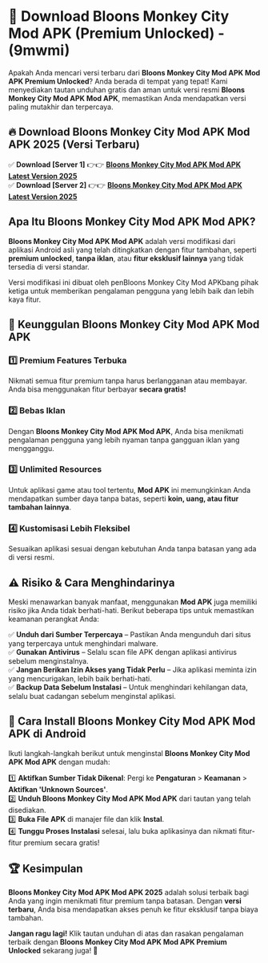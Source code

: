 

# 🎯 Download Bloons Monkey City Mod APK (Premium Unlocked) -  (9mwmi) 

Apakah Anda mencari versi terbaru dari **Bloons Monkey City Mod APK Mod APK Premium Unlocked**? Anda berada di tempat yang tepat! Kami menyediakan tautan unduhan gratis dan aman untuk versi resmi **Bloons Monkey City Mod APK Mod APK**, memastikan Anda mendapatkan versi paling mutakhir dan terpercaya.

## 🔥 Download Bloons Monkey City Mod APK Mod APK 2025 (Versi Terbaru)

✅ **Download [Server 1]** 👉👉 [**Bloons Monkey City Mod APK Mod APK Latest Version 2025**](https://apkcomod.com?title=Bloons_Monkey_City_Mod_APK)  
✅ **Download [Server 2]** 👉👉 [**Bloons Monkey City Mod APK Mod APK Latest Version 2025**](https://apkcomod.com?title=Bloons_Monkey_City_Mod_APK)  

## Apa Itu Bloons Monkey City Mod APK Mod APK?

**Bloons Monkey City Mod APK Mod APK** adalah versi modifikasi dari aplikasi Android asli yang telah ditingkatkan dengan fitur tambahan, seperti **premium unlocked**, **tanpa iklan**, atau **fitur eksklusif lainnya** yang tidak tersedia di versi standar.

Versi modifikasi ini dibuat oleh penBloons Monkey City Mod APKbang pihak ketiga untuk memberikan pengalaman pengguna yang lebih baik dan lebih kaya fitur.

## 🎯 Keunggulan Bloons Monkey City Mod APK Mod APK

### 1️⃣ Premium Features Terbuka
Nikmati semua fitur premium tanpa harus berlangganan atau membayar. Anda bisa menggunakan fitur berbayar **secara gratis!**

### 2️⃣ Bebas Iklan
Dengan **Bloons Monkey City Mod APK Mod APK**, Anda bisa menikmati pengalaman pengguna yang lebih nyaman tanpa gangguan iklan yang mengganggu.

### 3️⃣ Unlimited Resources
Untuk aplikasi game atau tool tertentu, **Mod APK** ini memungkinkan Anda mendapatkan sumber daya tanpa batas, seperti **koin, uang, atau fitur tambahan lainnya**.

### 4️⃣ Kustomisasi Lebih Fleksibel
Sesuaikan aplikasi sesuai dengan kebutuhan Anda tanpa batasan yang ada di versi resmi.

## ⚠️ Risiko & Cara Menghindarinya

Meski menawarkan banyak manfaat, menggunakan **Mod APK** juga memiliki risiko jika Anda tidak berhati-hati. Berikut beberapa tips untuk memastikan keamanan perangkat Anda:

✅ **Unduh dari Sumber Terpercaya** – Pastikan Anda mengunduh dari situs yang terpercaya untuk menghindari malware.  
✅ **Gunakan Antivirus** – Selalu scan file APK dengan aplikasi antivirus sebelum menginstalnya.  
✅ **Jangan Berikan Izin Akses yang Tidak Perlu** – Jika aplikasi meminta izin yang mencurigakan, lebih baik berhati-hati.  
✅ **Backup Data Sebelum Instalasi** – Untuk menghindari kehilangan data, selalu buat cadangan sebelum menginstal aplikasi.

## 📌 Cara Install Bloons Monkey City Mod APK Mod APK di Android

Ikuti langkah-langkah berikut untuk menginstal **Bloons Monkey City Mod APK Mod APK** dengan mudah:

1️⃣ **Aktifkan Sumber Tidak Dikenal**: Pergi ke **Pengaturan** > **Keamanan** > **Aktifkan 'Unknown Sources'**.  
2️⃣ **Unduh Bloons Monkey City Mod APK Mod APK** dari tautan yang telah disediakan.  
3️⃣ **Buka File APK** di manajer file dan klik **Instal**.  
4️⃣ **Tunggu Proses Instalasi** selesai, lalu buka aplikasinya dan nikmati fitur-fitur premium secara gratis!

## 🏆 Kesimpulan

**Bloons Monkey City Mod APK Mod APK 2025** adalah solusi terbaik bagi Anda yang ingin menikmati fitur premium tanpa batasan. Dengan **versi terbaru**, Anda bisa mendapatkan akses penuh ke fitur eksklusif tanpa biaya tambahan.

**Jangan ragu lagi!** Klik tautan unduhan di atas dan rasakan pengalaman terbaik dengan **Bloons Monkey City Mod APK Mod APK Premium Unlocked** sekarang juga! 🚀

